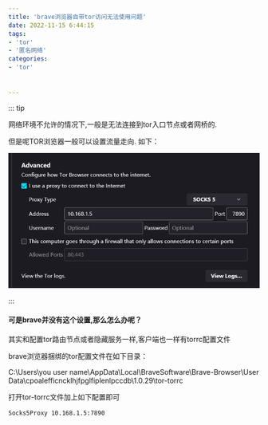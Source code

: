```yaml
---
title: 'brave浏览器自带tor访问无法使用问题'
date: 2022-11-15 6:44:15
tags:
- 'tor'
- '匿名网络'
categories:
- 'tor'


---
```


::: tip 

网络环境不允许的情况下,一般是无法连接到tor入口节点或者网桥的.

但是呢TOR浏览器一般可以设置流量走向. 如下：

![设置流量走向](./assets/1668694594941.jpg)

:::

#### 可是brave并没有这个设置,那么怎么办呢？

其实和配置tor路由节点或者隐藏服务一样,客户端也一样有torrc配置文件

brave浏览器捆绑的tor配置文件在如下目录：

C:\Users\you user name\AppData\Local\BraveSoftware\Brave-Browser\User Data\cpoalefficncklhjfpglfiplenlpccdb\1.0.29\tor-torrc

打开tor-torrc文件加上如下配置即可

```bash
Socks5Proxy 10.168.1.5:7890
```

